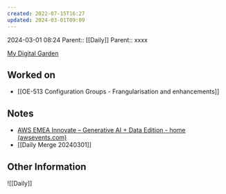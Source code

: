 ```yaml
---
created: 2022-07-15T16:27
updated: 2024-03-01T09:09
---
```

2024-03-01 08:24
Parent:: [[Daily]] 
Parent:: xxxx

[My Digital Garden](https://my-digital-garden-ten-inky.vercel.app/)

## Worked on

- [[OE-513 Configuration Groups - Frangularisation and enhancements]]

## Notes

- [AWS EMEA Innovate – Generative AI + Data Edition - home (awsevents.com)](https://innovate-genai-data-emea.virtual.awsevents.com/)
- [[Daily Merge 20240301]]

## Other Information

![[Daily]]
